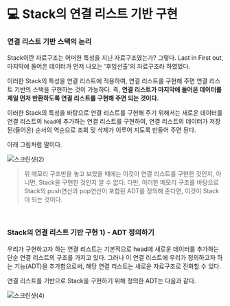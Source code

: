 # 💻 Stack의 연결 리스트 기반 구현
### 연결 리스트 기반 스택의 논리
Stack이란 자료구조는 어떠한 특성을 지닌 자료구조였는가? 그렇다. Last in First out, 마지막에 들어온 데이터가 먼저 나오는 '후입선출'의 자료구조라 하였었다.<br>

이러한 Stack의 특성을 연결 리스트에 적용하여, 연결 리스트를 구현해 주면 연결 리스트 기반의 스택을 구현하는 것이 가능하다. 즉, **연결 리스트가 마지막에 들어온 데이터를 제일 먼저 반환하도록 연결 리스트를 구현해 주면 되는 것이다.** <br>

이러한 Stack의 특성을 바탕으로 연결 리스트를 구현해 주기 위해서는 새로운 데이터를 연결 리스트의 `head`에  추가하는 연결 리스트를 구현하여, 연결 리스트의 데이터가 저장된(들어온) 순서의 역순으로 조회 및 삭제가 이루어 지도록 만들어 주면 된다.<br>

아래 그림처럼 말이다.<br>

![스크린샷(2)](https://github.com/Yoonsik-2002/data-structure-study/assets/83572199/7fe0373b-e8fc-40d9-83fa-8e61b3da5897)<br>

> 위 메모리 구조만을 놓고 보았을 때에는 이것이 연결 리스트를 구현한 것인지, 아니면, Stack을 구현한 것인지 알 수 없다.
> 다만, 이러한 메모리 구조를 바탕으로 Stack의 push연산과 pop연산이 포함된 ADT를 정의해 준다면, 이것이 Stack이 되는 것이다.

<br>

### Stack의 연결 리스트 기반 구현 1) - ADT 정의하기
우리가 구현하고자 하는 연결 리스트는 기본적으로 head에 새로운 데이터를 추가하는 단순 연결 리스트의 구조를 가지고 있다. 그러나 이 연결 리스트에 우리가 정의하고자 하는 기능(ADT)을 추가함으로써, 해당 연결 리스트는 새로운 자료구조로 진화할 수 있다.<br>

연결 리스트를 기반으로 Stack을 구현하기 위해 정의한 ADT는 다음과 같다.<br>

![스크린샷(4)](https://github.com/Yoonsik-2002/data-structure-study/assets/83572199/1cbd4943-ad94-4eca-bbb6-6bd678039b4d)



